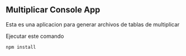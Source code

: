 ## Multiplicar Console App

Esta es una aplicacion para generar archivos de tablas de multiplicar

Ejecutar este comando

`````
npm install

`````